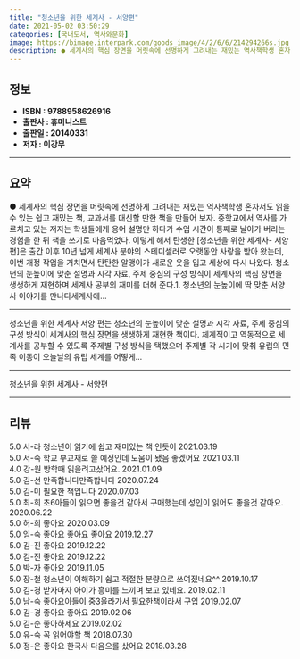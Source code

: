 ```yaml
---
title: "청소년을 위한 세계사 - 서양편"
date: 2021-05-02 03:50:29
categories: [국내도서, 역사와문화]
image: https://bimage.interpark.com/goods_image/4/2/6/6/214294266s.jpg
description: ● 세계사의 핵심 장면을 머릿속에 선명하게 그려내는 재밌는 역사책학생 혼자서도 읽을 수 있는 쉽고 재밌는 책, 교과서를 대신할 만한 책을 만들어 보자. 중학교에서 역사를 가르치고 있는 저자는 학생들에게 용어 설명만 하다가 수업 시간이 통째로 날아가 버리는 경험을 한 뒤 책을 쓰기로 마
---
```


## **정보**

- **ISBN : 9788958626916**
- **출판사 : 휴머니스트**
- **출판일 : 20140331**
- **저자 : 이강무**

------



## **요약**

●  세계사의 핵심 장면을 머릿속에 선명하게 그려내는 재밌는 역사책학생 혼자서도 읽을 수 있는 쉽고 재밌는 책, 교과서를 대신할 만한 책을 만들어 보자. 중학교에서 역사를 가르치고 있는 저자는 학생들에게 용어 설명만 하다가 수업 시간이 통째로 날아가 버리는 경험을 한 뒤 책을 쓰기로 마음먹었다. 이렇게 해서 탄생한 [청소년을 위한 세계사- 서양 편]은 출간 이후 10년 넘게 세계사 분야의 스테디셀러로 오랫동안 사랑을 받아 왔는데, 이번 개정 작업을 거치면서 탄탄한 알맹이가 새로운 옷을 입고 세상에 다시 나왔다. 청소년의 눈높이에 맞춘 설명과 시각 자료, 주제 중심의 구성 방식이 세계사의 핵심 장면을 생생하게 재현하며 세계사 공부의 재미를 더해 준다.1. 청소년의 눈높이에 딱 맞춘 서양사 이야기를 만나다세계사에...

------

청소년을 위한 세계사 서양 편는 청소년의 눈높이에 맞춘 설명과 시각 자료, 주제 중심의 구성 방식이 세계사의 핵심 장면을 생생하게 재현한 책이다. 체계적이고 역동적으로 세계사를 공부할 수 있도록 주제별 구성 방식을 택했으며 주제별 각 시기에 맞춰 유럽의 민족 이동이 오늘날의 유럽 세계를 어떻게... 

------


청소년을 위한 세계사 - 서양편 

------


## **리뷰** 

5.0 서-라 청소년이 읽기에 쉽고 재미있는 책 인듯이 2021.03.19 <br/>5.0 서-숙 학교 부교재로 쓸 예정인데 도움이 됐음 좋겠어요  2021.03.11 <br/>4.0 강-원 방학때 읽을려고샀어요. 2021.01.09 <br/>5.0 김-선 만족합니다만족합니다  2020.07.24 <br/>5.0 김-미 필요한 책입니다 2020.07.03 <br/>5.0 최-희 초6아들이 읽으면 좋을것 같아서 구매했는데 성인이 읽어도 좋을것 같아요. 2020.06.22 <br/>5.0 허-희 좋아요 2020.03.09 <br/>5.0 임-숙 좋아요 좋아요 좋아요 2019.12.27 <br/>5.0 김-진 좋아요 2019.12.22 <br/>5.0 김-진 좋아요 2019.12.22 <br/>5.0 박-자 좋아요 2019.11.05 <br/>5.0 장-철 청소년이 이해하기 쉽고 적절한 분량으로 쓰여졌네요^^ 2019.10.17 <br/>5.0 김-경 받자마자 아이가 흥미를 느끼며 보고 있네요.  2019.02.11 <br/>5.0 남-숙 좋아요아들이 중3올라가서 필요한책이라서 구입 2019.02.07 <br/>5.0 김-경 좋아요 좋아요  2019.02.06 <br/>5.0 김-순 좋아하세요  2019.02.02 <br/>5.0 유-숙 꼭 읽어야할 책  2018.07.30 <br/>5.0 정-은 좋아요 한국사 다음으롤 샀어요 2018.03.28 <br/>